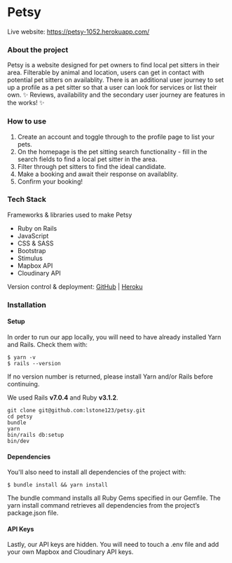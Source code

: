 # Petsy

Live website: https://petsy-1052.herokuapp.com/

### About the project

Petsy is a website designed for pet owners to find local pet sitters in their area. 
Filterable by animal and location, users can get in contact with potential pet sitters on availablity.
There is an additional user journey to set up a profile as a pet sitter so that a user can look for services or list their own. 
✨ Reviews, availability and the secondary user journey are features in the works! ✨

### How to use

1) Create an account and toggle through to the profile page to list your pets. 
2) On the homepage is the pet sitting search functionality - fill in the search fields to find a local pet sitter in the area. 
3) Filter through pet sitters to find the ideal candidate. 
4) Make a booking and await their response on availablity.
5) Confirm your booking!

### Tech Stack
Frameworks & libraries used to make Petsy

- Ruby on Rails
- JavaScript
- CSS & SASS
- Bootstrap
- Stimulus
- Mapbox API
- Cloudinary API

Version control & deployment:
[GitHub](https://github.com/lstone123/petsy) | 
[Heroku](https://petsy-1052.herokuapp.com/)

### Installation

#### Setup
In order to run our app locally, you will need to have already installed Yarn and Rails. Check them with:

```
$ yarn -v
$ rails --version
```

If no version number is returned, please install Yarn and/or Rails before continuing.

We used Rails **v7.0.4** and Ruby **v3.1.2**.

```
git clone git@github.com:lstone123/petsy.git
cd petsy
bundle
yarn
bin/rails db:setup
bin/dev
```

#### Dependencies
You'll also need to install all dependencies of the project with:

```
$ bundle install && yarn install
```

The bundle command installs all Ruby Gems specified in our Gemfile. The yarn install command retrieves all dependencies from the project’s package.json file.

#### API Keys
Lastly, our API keys are hidden. You will need to touch a .env file and add your own Mapbox and Cloudinary API keys.

